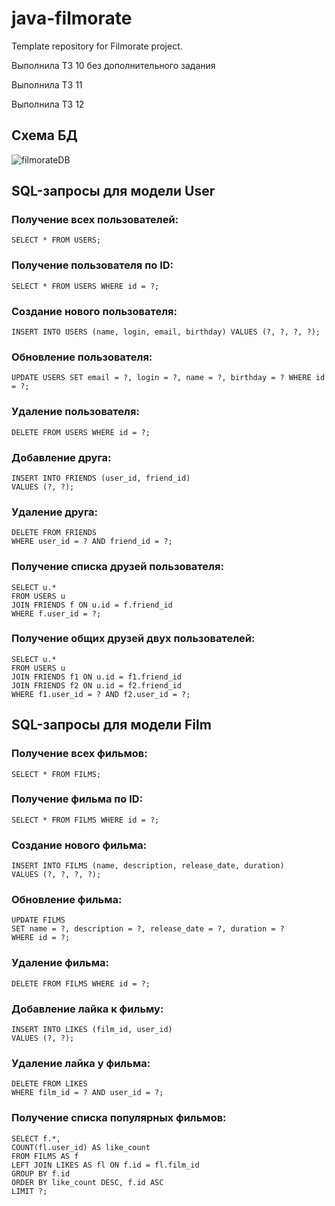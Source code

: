 # java-filmorate
Template repository for Filmorate project.

Выполнила ТЗ 10 без дополнительного задания
 
Выполнила ТЗ 11

Выполнила ТЗ 12

## Схема БД

![filmorateDB](https://github.com/vl4ks/java-filmorate/commit/dc5234d183ddbb3ec4e75f6899b7d7e1bb585393)

## SQL-запросы для модели **User**

### Получение всех пользователей:

`SELECT * FROM USERS;`

### Получение пользователя по ID:

```
SELECT * FROM USERS WHERE id = ?;
```

### Создание нового пользователя:

```
INSERT INTO USERS (name, login, email, birthday) VALUES (?, ?, ?, ?);
```
### Обновление пользователя:

```
UPDATE USERS SET email = ?, login = ?, name = ?, birthday = ? WHERE id = ?;
```


### Удаление пользователя:

```
DELETE FROM USERS WHERE id = ?;
```


### Добавление друга:

```
INSERT INTO FRIENDS (user_id, friend_id) 
VALUES (?, ?);
```

### Удаление друга:

```
DELETE FROM FRIENDS 
WHERE user_id = ? AND friend_id = ?;
```

### Получение списка друзей пользователя:

```
SELECT u.* 
FROM USERS u 
JOIN FRIENDS f ON u.id = f.friend_id 
WHERE f.user_id = ?;
```


### Получение общих друзей двух пользователей:

```
SELECT u.*
FROM USERS u 
JOIN FRIENDS f1 ON u.id = f1.friend_id 
JOIN FRIENDS f2 ON u.id = f2.friend_id 
WHERE f1.user_id = ? AND f2.user_id = ?;
```

## SQL-запросы для модели **Film**

### Получение всех фильмов:

`SELECT * FROM FILMS;`

### Получение фильма по ID:

`SELECT * FROM FILMS WHERE id = ?;`

### Создание нового фильма:

```
INSERT INTO FILMS (name, description, release_date, duration) 
VALUES (?, ?, ?, ?);
```

### Обновление фильма:

```
UPDATE FILMS 
SET name = ?, description = ?, release_date = ?, duration = ? 
WHERE id = ?;
```

### Удаление фильма:

`DELETE FROM FILMS WHERE id = ?;`

### Добавление лайка к фильму:

```
INSERT INTO LIKES (film_id, user_id) 
VALUES (?, ?);
```

### Удаление лайка у фильма:

```
DELETE FROM LIKES 
WHERE film_id = ? AND user_id = ?;
```

### Получение списка популярных фильмов:

```
SELECT f.*, 
COUNT(fl.user_id) AS like_count
FROM FILMS AS f
LEFT JOIN LIKES AS fl ON f.id = fl.film_id
GROUP BY f.id
ORDER BY like_count DESC, f.id ASC
LIMIT ?;
```

